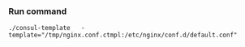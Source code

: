 ### Run command
```
./consul-template   -template="/tmp/nginx.conf.ctmpl:/etc/nginx/conf.d/default.conf"
```
